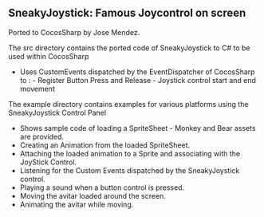 SneakyJoystick: Famous Joycontrol on screen
-------------------------------------------

Ported to CocosSharp by Jose Mendez.

The src directory contains the ported code of SneakyJoystick to C# to be used within CocosSharp
+ Uses CustomEvents dispatched by the EventDispatcher of CocosSharp to :
      - Register Button Press and Release
      - Joystick control start and end movement

The example directory contains examples for various platforms using the SneakyJoystick Control Panel
+ Shows sample code of loading a SpriteSheet - Monkey and Bear assets are provided.
+ Creating an Animation from the loaded SpriteSheet.
+ Attaching the loaded animation to a Sprite and associating with the JoyStick Control.
+ Listening for the Custom Events dispatched by the SneakyJoystick control.
+ Playing a sound when a button control is pressed.
+ Moving the avitar loaded around the screen.
+ Animating the avitar while moving.
